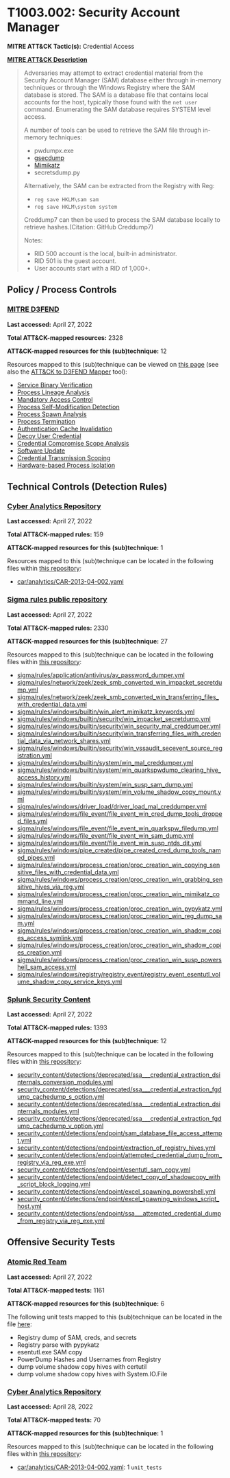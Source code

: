 # T1003.002: Security Account Manager
**MITRE ATT&CK Tactic(s):** Credential Access

**[MITRE ATT&CK Description](https://attack.mitre.org/techniques/T1003/002)**
<blockquote>Adversaries may attempt to extract credential material from the Security Account Manager (SAM) database either through in-memory techniques or through the Windows Registry where the SAM database is stored. The SAM is a database file that contains local accounts for the host, typically those found with the <code>net user</code> command. Enumerating the SAM database requires SYSTEM level access.

A number of tools can be used to retrieve the SAM file through in-memory techniques:

* pwdumpx.exe
* [gsecdump](https://attack.mitre.org/software/S0008)
* [Mimikatz](https://attack.mitre.org/software/S0002)
* secretsdump.py

Alternatively, the SAM can be extracted from the Registry with Reg:

* <code>reg save HKLM\sam sam</code>
* <code>reg save HKLM\system system</code>

Creddump7 can then be used to process the SAM database locally to retrieve hashes.(Citation: GitHub Creddump7)

Notes: 
* RID 500 account is the local, built-in administrator.
* RID 501 is the guest account.
* User accounts start with a RID of 1,000+.
</blockquote>

## Policy / Process Controls
### [MITRE D3FEND](https://d3fend.mitre.org/)
**Last accessed:** April 27, 2022

**Total ATT&CK-mapped resources:** 2328

**ATT&CK-mapped resources for this (sub)technique:** 12

Resources mapped to this (sub)technique can be viewed on [this page](https://d3fend.mitre.org/) (see also the [ATT&CK to D3FEND Mapper](https://d3fend.mitre.org/tools/attack-mapper) tool):

* [Service Binary Verification](https://d3fend.mitre.org/techniques/d3f:ServiceBinaryVerification)
* [Process Lineage Analysis](https://d3fend.mitre.org/techniques/d3f:ProcessLineageAnalysis)
* [Mandatory Access Control](https://d3fend.mitre.org/techniques/d3f:MandatoryAccessControl)
* [Process Self-Modification Detection](https://d3fend.mitre.org/techniques/d3f:ProcessSelf-ModificationDetection)
* [Process Spawn Analysis](https://d3fend.mitre.org/techniques/d3f:ProcessSpawnAnalysis)
* [Process Termination](https://d3fend.mitre.org/techniques/d3f:ProcessTermination)
* [Authentication Cache Invalidation](https://d3fend.mitre.org/techniques/d3f:AuthenticationCacheInvalidation)
* [Decoy User Credential](https://d3fend.mitre.org/techniques/d3f:DecoyUserCredential)
* [Credential Compromise Scope Analysis](https://d3fend.mitre.org/techniques/d3f:CredentialCompromiseScopeAnalysis)
* [Software Update](https://d3fend.mitre.org/techniques/d3f:SoftwareUpdate)
* [Credential Transmission Scoping](https://d3fend.mitre.org/techniques/d3f:CredentialTransmissionScoping)
* [Hardware-based Process Isolation](https://d3fend.mitre.org/techniques/d3f:Hardware-basedProcessIsolation)

## Technical Controls (Detection Rules)
### [Cyber Analytics Repository](https://car.mitre.org)
**Last accessed:** April 27, 2022

**Total ATT&CK-mapped rules:** 159

**ATT&CK-mapped resources for this (sub)technique:** 1

Resources mapped to this (sub)technique can be located in the following files within [this repository](https://github.com/mitre-attack/car/blob/master/analytics):

* [car/analytics/CAR-2013-04-002.yaml](https://github.com/mitre-attack/car/blob/master/analytics/CAR-2013-04-002.yaml)

### [Sigma rules public repository](https://github.com/SigmaHQ/sigma)
**Last accessed:** April 27, 2022

**Total ATT&CK-mapped rules:** 2330

**ATT&CK-mapped resources for this (sub)technique:** 27

Resources mapped to this (sub)technique can be located in the following files within [this repository](https://github.com/SigmaHQ/sigma/tree/master/rules):

* [sigma/rules/application/antivirus/av_password_dumper.yml](https://github.com/SigmaHQ/sigma/blob/master/rules/application/antivirus/av_password_dumper.yml)
* [sigma/rules/network/zeek/zeek_smb_converted_win_impacket_secretdump.yml](https://github.com/SigmaHQ/sigma/blob/master/rules/network/zeek/zeek_smb_converted_win_impacket_secretdump.yml)
* [sigma/rules/network/zeek/zeek_smb_converted_win_transferring_files_with_credential_data.yml](https://github.com/SigmaHQ/sigma/blob/master/rules/network/zeek/zeek_smb_converted_win_transferring_files_with_credential_data.yml)
* [sigma/rules/windows/builtin/win_alert_mimikatz_keywords.yml](https://github.com/SigmaHQ/sigma/blob/master/rules/windows/builtin/win_alert_mimikatz_keywords.yml)
* [sigma/rules/windows/builtin/security/win_impacket_secretdump.yml](https://github.com/SigmaHQ/sigma/blob/master/rules/windows/builtin/security/win_impacket_secretdump.yml)
* [sigma/rules/windows/builtin/security/win_security_mal_creddumper.yml](https://github.com/SigmaHQ/sigma/blob/master/rules/windows/builtin/security/win_security_mal_creddumper.yml)
* [sigma/rules/windows/builtin/security/win_transferring_files_with_credential_data_via_network_shares.yml](https://github.com/SigmaHQ/sigma/blob/master/rules/windows/builtin/security/win_transferring_files_with_credential_data_via_network_shares.yml)
* [sigma/rules/windows/builtin/security/win_vssaudit_secevent_source_registration.yml](https://github.com/SigmaHQ/sigma/blob/master/rules/windows/builtin/security/win_vssaudit_secevent_source_registration.yml)
* [sigma/rules/windows/builtin/system/win_mal_creddumper.yml](https://github.com/SigmaHQ/sigma/blob/master/rules/windows/builtin/system/win_mal_creddumper.yml)
* [sigma/rules/windows/builtin/system/win_quarkspwdump_clearing_hive_access_history.yml](https://github.com/SigmaHQ/sigma/blob/master/rules/windows/builtin/system/win_quarkspwdump_clearing_hive_access_history.yml)
* [sigma/rules/windows/builtin/system/win_susp_sam_dump.yml](https://github.com/SigmaHQ/sigma/blob/master/rules/windows/builtin/system/win_susp_sam_dump.yml)
* [sigma/rules/windows/builtin/system/win_volume_shadow_copy_mount.yml](https://github.com/SigmaHQ/sigma/blob/master/rules/windows/builtin/system/win_volume_shadow_copy_mount.yml)
* [sigma/rules/windows/driver_load/driver_load_mal_creddumper.yml](https://github.com/SigmaHQ/sigma/blob/master/rules/windows/driver_load/driver_load_mal_creddumper.yml)
* [sigma/rules/windows/file_event/file_event_win_cred_dump_tools_dropped_files.yml](https://github.com/SigmaHQ/sigma/blob/master/rules/windows/file_event/file_event_win_cred_dump_tools_dropped_files.yml)
* [sigma/rules/windows/file_event/file_event_win_quarkspw_filedump.yml](https://github.com/SigmaHQ/sigma/blob/master/rules/windows/file_event/file_event_win_quarkspw_filedump.yml)
* [sigma/rules/windows/file_event/file_event_win_sam_dump.yml](https://github.com/SigmaHQ/sigma/blob/master/rules/windows/file_event/file_event_win_sam_dump.yml)
* [sigma/rules/windows/file_event/file_event_win_susp_ntds_dit.yml](https://github.com/SigmaHQ/sigma/blob/master/rules/windows/file_event/file_event_win_susp_ntds_dit.yml)
* [sigma/rules/windows/pipe_created/pipe_created_cred_dump_tools_named_pipes.yml](https://github.com/SigmaHQ/sigma/blob/master/rules/windows/pipe_created/pipe_created_cred_dump_tools_named_pipes.yml)
* [sigma/rules/windows/process_creation/proc_creation_win_copying_sensitive_files_with_credential_data.yml](https://github.com/SigmaHQ/sigma/blob/master/rules/windows/process_creation/proc_creation_win_copying_sensitive_files_with_credential_data.yml)
* [sigma/rules/windows/process_creation/proc_creation_win_grabbing_sensitive_hives_via_reg.yml](https://github.com/SigmaHQ/sigma/blob/master/rules/windows/process_creation/proc_creation_win_grabbing_sensitive_hives_via_reg.yml)
* [sigma/rules/windows/process_creation/proc_creation_win_mimikatz_command_line.yml](https://github.com/SigmaHQ/sigma/blob/master/rules/windows/process_creation/proc_creation_win_mimikatz_command_line.yml)
* [sigma/rules/windows/process_creation/proc_creation_win_pypykatz.yml](https://github.com/SigmaHQ/sigma/blob/master/rules/windows/process_creation/proc_creation_win_pypykatz.yml)
* [sigma/rules/windows/process_creation/proc_creation_win_reg_dump_sam.yml](https://github.com/SigmaHQ/sigma/blob/master/rules/windows/process_creation/proc_creation_win_reg_dump_sam.yml)
* [sigma/rules/windows/process_creation/proc_creation_win_shadow_copies_access_symlink.yml](https://github.com/SigmaHQ/sigma/blob/master/rules/windows/process_creation/proc_creation_win_shadow_copies_access_symlink.yml)
* [sigma/rules/windows/process_creation/proc_creation_win_shadow_copies_creation.yml](https://github.com/SigmaHQ/sigma/blob/master/rules/windows/process_creation/proc_creation_win_shadow_copies_creation.yml)
* [sigma/rules/windows/process_creation/proc_creation_win_susp_powershell_sam_access.yml](https://github.com/SigmaHQ/sigma/blob/master/rules/windows/process_creation/proc_creation_win_susp_powershell_sam_access.yml)
* [sigma/rules/windows/registry/registry_event/registry_event_esentutl_volume_shadow_copy_service_keys.yml](https://github.com/SigmaHQ/sigma/blob/master/rules/windows/registry/registry_event/registry_event_esentutl_volume_shadow_copy_service_keys.yml)

### [Splunk Security Content](https://github.com/splunk/security_content)
**Last accessed:** April 27, 2022

**Total ATT&CK-mapped rules:** 1393

**ATT&CK-mapped resources for this (sub)technique:** 12

Resources mapped to this (sub)technique can be located in the following files within [this repository](https://github.com/splunk/security_content/tree/develop/detections):

* [security_content/detections/deprecated/ssa___credential_extraction_dsinternals_conversion_modules.yml](https://github.com/splunk/security_content/blob/develop/detections/deprecated/ssa___credential_extraction_dsinternals_conversion_modules.yml)
* [security_content/detections/deprecated/ssa___credential_extraction_fgdump_cachedump_s_option.yml](https://github.com/splunk/security_content/blob/develop/detections/deprecated/ssa___credential_extraction_fgdump_cachedump_s_option.yml)
* [security_content/detections/deprecated/ssa___credential_extraction_dsinternals_modules.yml](https://github.com/splunk/security_content/blob/develop/detections/deprecated/ssa___credential_extraction_dsinternals_modules.yml)
* [security_content/detections/deprecated/ssa___credential_extraction_fgdump_cachedump_v_option.yml](https://github.com/splunk/security_content/blob/develop/detections/deprecated/ssa___credential_extraction_fgdump_cachedump_v_option.yml)
* [security_content/detections/endpoint/sam_database_file_access_attempt.yml](https://github.com/splunk/security_content/blob/develop/detections/endpoint/sam_database_file_access_attempt.yml)
* [security_content/detections/endpoint/extraction_of_registry_hives.yml](https://github.com/splunk/security_content/blob/develop/detections/endpoint/extraction_of_registry_hives.yml)
* [security_content/detections/endpoint/attempted_credential_dump_from_registry_via_reg_exe.yml](https://github.com/splunk/security_content/blob/develop/detections/endpoint/attempted_credential_dump_from_registry_via_reg_exe.yml)
* [security_content/detections/endpoint/esentutl_sam_copy.yml](https://github.com/splunk/security_content/blob/develop/detections/endpoint/esentutl_sam_copy.yml)
* [security_content/detections/endpoint/detect_copy_of_shadowcopy_with_script_block_logging.yml](https://github.com/splunk/security_content/blob/develop/detections/endpoint/detect_copy_of_shadowcopy_with_script_block_logging.yml)
* [security_content/detections/endpoint/excel_spawning_powershell.yml](https://github.com/splunk/security_content/blob/develop/detections/endpoint/excel_spawning_powershell.yml)
* [security_content/detections/endpoint/excel_spawning_windows_script_host.yml](https://github.com/splunk/security_content/blob/develop/detections/endpoint/excel_spawning_windows_script_host.yml)
* [security_content/detections/endpoint/ssa___attempted_credential_dump_from_registry_via_reg_exe.yml](https://github.com/splunk/security_content/blob/develop/detections/endpoint/ssa___attempted_credential_dump_from_registry_via_reg_exe.yml)


## Offensive Security Tests
### [Atomic Red Team](https://github.com/redcanaryco/atomic-red-team)
**Last accessed:** April 27, 2022

**Total ATT&CK-mapped tests:** 1161

**ATT&CK-mapped resources for this (sub)technique:** 6

The following unit tests mapped to this (sub)technique can be located in the file [here](https://github.com/redcanaryco/atomic-red-team/tree/master/atomics/T1003.002/T1003.002.yaml):

* Registry dump of SAM, creds, and secrets
* Registry parse with pypykatz
* esentutl.exe SAM copy
* PowerDump Hashes and Usernames from Registry
* dump volume shadow copy hives with certutil
* dump volume shadow copy hives with System.IO.File

### [Cyber Analytics Repository](https://car.mitre.org)
**Last accessed:** April 28, 2022

**Total ATT&CK-mapped tests:** 70

**ATT&CK-mapped resources for this (sub)technique:** 1

Resources mapped to this (sub)technique can be located in the following files within [this repository](https://github.com/mitre-attack/car/blob/master/analytics):

* [car/analytics/CAR-2013-04-002.yaml](https://github.com/mitre-attack/car/blob/master/analytics/CAR-2013-04-002.yaml): 1 <code>unit_tests</code>

